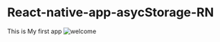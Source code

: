 # React-native-app-asycStorage-RN
This is My first app 
![welcome](https://user-images.githubusercontent.com/71135862/116670883-e3299b80-a9bd-11eb-89d1-0d2dba513724.gif)
